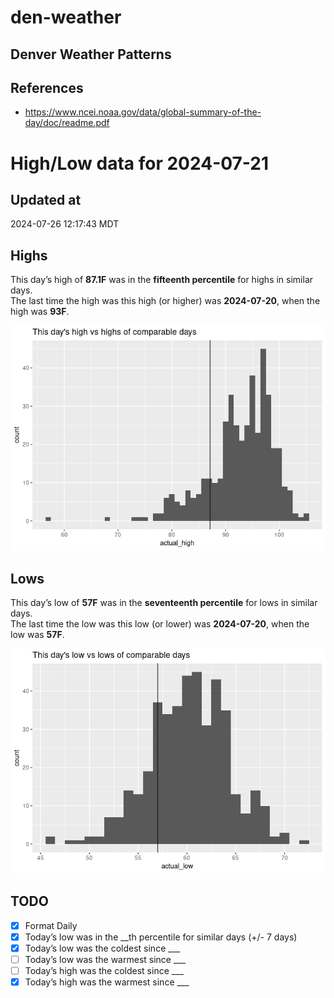 

# den-weather

## Denver Weather Patterns

## References

- <https://www.ncei.noaa.gov/data/global-summary-of-the-day/doc/readme.pdf>

# High/Low data for 2024-07-21

## Updated at

2024-07-26 12:17:43 MDT

## Highs

This day’s high of **87.1F** was in the **fifteenth percentile** for
highs in similar days.  
The last time the high was this high (or higher) was **2024-07-20**,
when the high was **93F**.

![](readme_files/figure-commonmark/unnamed-chunk-4-1.png)

## Lows

This day’s low of **57F** was in the **seventeenth percentile** for lows
in similar days.  
The last time the low was this low (or lower) was **2024-07-20**, when
the low was **57F**.

![](readme_files/figure-commonmark/unnamed-chunk-6-1.png)

## TODO

- [x] Format Daily
- [x] Today’s low was in the \_\_th percentile for similar days (+/- 7
  days)
- [x] Today’s low was the coldest since \_\_\_
- [ ] Today’s low was the warmest since \_\_\_
- [ ] Today’s high was the coldest since \_\_\_
- [x] Today’s high was the warmest since \_\_\_
